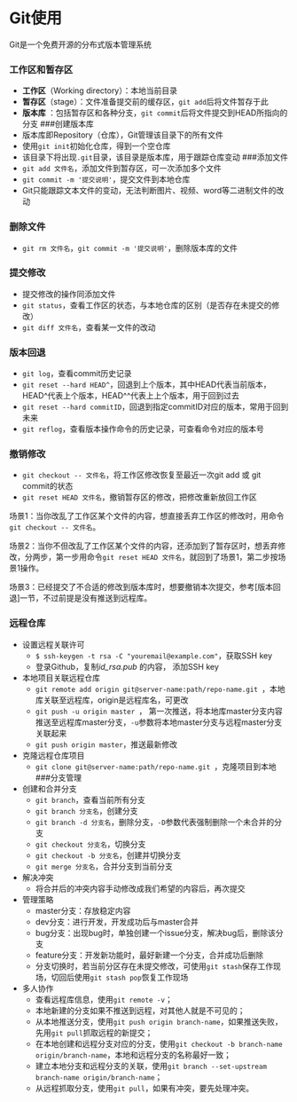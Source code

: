 # Git使用
Git是一个免费开源的分布式版本管理系统
### 工作区和暂存区
- **工作区**（Working directory）：本地当前目录
- **暂存区**（stage）：文件准备提交前的缓存区，`git add`后将文件暂存于此
- **版本库** ：包括暂存区和各种分支，`git commit`后将文件提交到HEAD所指向的分支
###创建版本库
- 版本库即Repository（仓库），Git管理该目录下的所有文件
- 使用`git init`初始化仓库，得到一个空仓库
- 该目录下将出现`.git`目录，该目录是版本库，用于跟踪仓库变动
###添加文件
- `git add 文件名`，添加文件到暂存区，可一次添加多个文件
- `git commit -m '提交说明'`，提交文件到本地仓库
- Git只能跟踪文本文件的变动，无法判断图片、视频、word等二进制文件的改动
### 删除文件
- `git rm 文件名`，`git commit -m '提交说明'`，删除版本库的文件
### 提交修改
- 提交修改的操作同添加文件
- `git status`，查看工作区的状态，与本地仓库的区别（是否存在未提交的修改）
- `git diff 文件名`，查看某一文件的改动
### 版本回退
- `git log`，查看commit历史记录
- `git reset --hard HEAD^`，回退到上个版本，其中HEAD代表当前版本，HEAD^代表上个版本，HEAD^^代表上上个版本，用于回到过去
- `git reset --hard commitID`，回退到指定commitID对应的版本，常用于回到未来
- `git reflog`，查看版本操作命令的历史记录，可查看命令对应的版本号
### 撤销修改
- `git checkout -- 文件名`，将工作区修改恢复至最近一次git add 或 git commit的状态
- `git reset HEAD 文件名`，撤销暂存区的修改，把修改重新放回工作区

场景1：当你改乱了工作区某个文件的内容，想直接丢弃工作区的修改时，用命令`git checkout -- 文件名`。

场景2：当你不但改乱了工作区某个文件的内容，还添加到了暂存区时，想丢弃修改，分两步，第一步用命令`git reset HEAD 文件名`，就回到了场景1，第二步按场景1操作。

场景3：已经提交了不合适的修改到版本库时，想要撤销本次提交，参考[版本回退]一节，不过前提是没有推送到远程库。
### 远程仓库
- 设置远程关联许可
  - `$ ssh-keygen -t rsa -C "youremail@example.com"`，获取SSH key
  - 登录Github，复制*id_rsa.pub* 的内容， 添加SSH key
- 本地项目关联远程仓库
  - `git remote add origin git@server-name:path/repo-name.git `，本地库关联至远程库，origin是远程库名，可更改
  - `git push -u origin master `， 第一次推送，将本地库master分支内容推送至远程库master分支，`-u`参数将本地master分支与远程master分支关联起来
  - `git push origin master`，推送最新修改
- 克隆远程仓库项目
  - `git clone git@server-name:path/repo-name.git `，克隆项目到本地
###分支管理
- 创建和合并分支
  - `git branch`，查看当前所有分支
  - `git branch 分支名`，创建分支
  - `git branch -d 分支名`，删除分支，`-D`参数代表强制删除一个未合并的分支
  - `git checkout 分支名`，切换分支
  - `git checkout -b 分支名`，创建并切换分支  
  - `git merge 分支名`，合并分支到当前分支
- 解决冲突
  - 将合并后的冲突内容手动修改成我们希望的内容后，再次提交
- 管理策略
  - master分支：存放稳定内容
  - dev分支：进行开发，开发成功后与master合并
  - bug分支：出现bug时，单独创建一个issue分支，解决bug后，删除该分支
  - feature分支：开发新功能时，最好新建一个分支，合并成功后删除
  - 分支切换时，若当前分区存在未提交修改，可使用`git stash`保存工作现场，切回后使用`git stash pop`恢复工作现场
- 多人协作
  - 查看远程库信息，使用`git remote -v`；
  - 本地新建的分支如果不推送到远程，对其他人就是不可见的；
  - 从本地推送分支，使用`git push origin branch-name`，如果推送失败，先用`git pull`抓取远程的新提交；
  - 在本地创建和远程分支对应的分支，使用`git checkout -b branch-name origin/branch-name`，本地和远程分支的名称最好一致；
  - 建立本地分支和远程分支的关联，使用`git branch --set-upstream branch-name origin/branch-name`；
  - 从远程抓取分支，使用`git pull`，如果有冲突，要先处理冲突。
